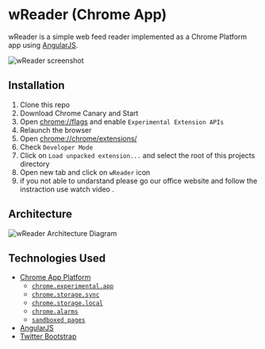 # wReader (Chrome App)

wReader is a simple web feed reader implemented as a Chrome Platform app using [AngularJS](http://angularjs.org/).

![wReader screenshot](https://raw.github.com/GoogleChrome/wReader-app/master/docs/wReader.png)


## Installation

1. Clone this repo
2. Download Chrome Canary and Start
3. Open <chrome://flags> and enable `Experimental Extension APIs`
4. Relaunch the browser
5. Open <chrome://chrome/extensions/>
6. Check `Developer Mode`
7. Click on `Load unpacked extension...` and select the root of this projects directory
8. Open new tab and click on `wReader` icon
9. if you not able to undarstand please go our office website and follow the instraction use watch video .


## Architecture

![wReader Architecture Diagram](https://raw.github.com/GoogleChrome/wReader-app/master/docs/wReader-arch.png)

## Technologies Used

- [Chrome App Platform](http://developer.chrome.com/trunk/apps/about_apps.html)
  - [`chrome.experimental.app`](http://developer.chrome.com/trunk/apps/app_lifecycle.html)
  - [`chrome.storage.sync`](http://code.google.com/chrome/extensions/dev/storage.html)
  - [`chrome.storage.local`](http://code.google.com/chrome/extensions/dev/storage.html)
  - [`chrome.alarms`](http://code.google.com/chrome/extensions/dev/alarms.html)
  - [`sandboxed pages`](http://code.google.com/chrome/extensions/dev/manifest.html#sandbox)
- [AngularJS](http://angularjs.org/)
- [Twitter Bootstrap](http://twitter.github.com/bootstrap/)



